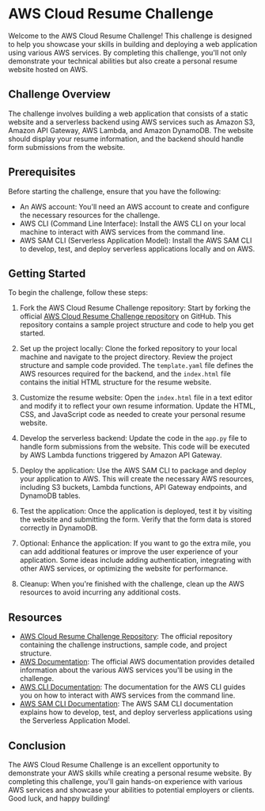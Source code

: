 AWS Cloud Resume Challenge
==========================

Welcome to the AWS Cloud Resume Challenge! This challenge is designed to help you showcase your skills in building and deploying a web application using various AWS services. By completing this challenge, you'll not only demonstrate your technical abilities but also create a personal resume website hosted on AWS.

Challenge Overview
------------------

The challenge involves building a web application that consists of a static website and a serverless backend using AWS services such as Amazon S3, Amazon API Gateway, AWS Lambda, and Amazon DynamoDB. The website should display your resume information, and the backend should handle form submissions from the website.

Prerequisites
-------------

Before starting the challenge, ensure that you have the following:

*   An AWS account: You'll need an AWS account to create and configure the necessary resources for the challenge.
*   AWS CLI (Command Line Interface): Install the AWS CLI on your local machine to interact with AWS services from the command line.
*   AWS SAM CLI (Serverless Application Model): Install the AWS SAM CLI to develop, test, and deploy serverless applications locally and on AWS.

Getting Started
---------------

To begin the challenge, follow these steps:

1.  Fork the AWS Cloud Resume Challenge repository: Start by forking the official [AWS Cloud Resume Challenge repository](https://github.com/glenleach/aws-cloud-resume-challenge) on GitHub. This repository contains a sample project structure and code to help you get started.
    
2.  Set up the project locally: Clone the forked repository to your local machine and navigate to the project directory. Review the project structure and sample code provided. The `template.yaml` file defines the AWS resources required for the backend, and the `index.html` file contains the initial HTML structure for the resume website.
    
3.  Customize the resume website: Open the `index.html` file in a text editor and modify it to reflect your own resume information. Update the HTML, CSS, and JavaScript code as needed to create your personal resume website.
    
4.  Develop the serverless backend: Update the code in the `app.py` file to handle form submissions from the website. This code will be executed by AWS Lambda functions triggered by Amazon API Gateway.
    
5.  Deploy the application: Use the AWS SAM CLI to package and deploy your application to AWS. This will create the necessary AWS resources, including S3 buckets, Lambda functions, API Gateway endpoints, and DynamoDB tables.
    
6.  Test the application: Once the application is deployed, test it by visiting the website and submitting the form. Verify that the form data is stored correctly in DynamoDB.
    
7.  Optional: Enhance the application: If you want to go the extra mile, you can add additional features or improve the user experience of your application. Some ideas include adding authentication, integrating with other AWS services, or optimizing the website for performance.
    
8.  Cleanup: When you're finished with the challenge, clean up the AWS resources to avoid incurring any additional costs.
    

Resources
---------

*   [AWS Cloud Resume Challenge Repository](https://github.com/aws-samples/aws-cloud-resume-challenge): The official repository containing the challenge instructions, sample code, and project structure.
*   [AWS Documentation](https://aws.amazon.com/documentation/): The official AWS documentation provides detailed information about the various AWS services you'll be using in the challenge.
*   [AWS CLI Documentation](https://awscli.amazonaws.com/v2/documentation/api/latest/index.html): The documentation for the AWS CLI guides you on how to interact with AWS services from the command line.
*   [AWS SAM CLI Documentation](https://docs.aws.amazon.com/serverless-application-model/latest/developerguide/what-is-sam.html): The AWS SAM CLI documentation explains how to develop, test, and deploy serverless applications using the Serverless Application Model.

Conclusion
----------

The AWS Cloud Resume Challenge is an excellent opportunity to demonstrate your AWS skills while creating a personal resume website. By completing this challenge, you'll gain hands-on experience with various AWS services and showcase your abilities to potential employers or clients. Good luck, and happy building!
